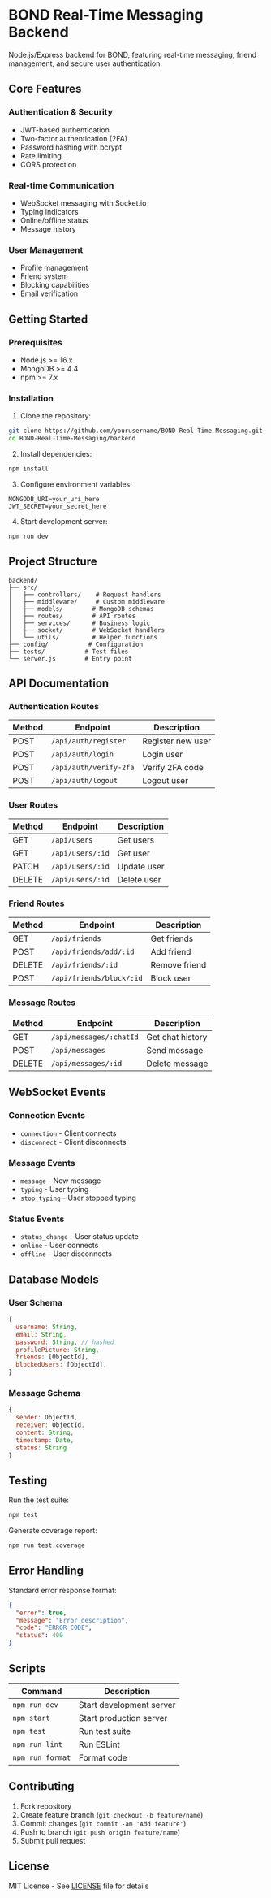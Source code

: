 # BOND Real-Time Messaging Backend

Node.js/Express backend for BOND, featuring real-time messaging, friend management, and secure user authentication.

## Core Features

### Authentication & Security
- JWT-based authentication
- Two-factor authentication (2FA)  
- Password hashing with bcrypt
- Rate limiting
- CORS protection

### Real-time Communication
- WebSocket messaging with Socket.io
- Typing indicators
- Online/offline status
- Message history

### User Management
- Profile management
- Friend system
- Blocking capabilities 
- Email verification

## Getting Started

### Prerequisites
- Node.js >= 16.x
- MongoDB >= 4.4
- npm >= 7.x

### Installation

1. Clone the repository:
```bash
git clone https://github.com/yourusername/BOND-Real-Time-Messaging.git
cd BOND-Real-Time-Messaging/backend
```

2. Install dependencies:
```bash
npm install
```

3. Configure environment variables:
```env
MONGODB_URI=your_uri_here
JWT_SECRET=your_secret_here
```

4. Start development server:
```bash
npm run dev
```

## Project Structure

```
backend/
├── src/
│   ├── controllers/    # Request handlers
│   ├── middleware/     # Custom middleware
│   ├── models/        # MongoDB schemas
│   ├── routes/        # API routes
│   ├── services/      # Business logic
│   ├── socket/        # WebSocket handlers
│   └── utils/         # Helper functions
├── config/           # Configuration
├── tests/           # Test files
└── server.js        # Entry point
```

## API Documentation

### Authentication Routes
| Method | Endpoint | Description |
|--------|----------|-------------|
| POST | `/api/auth/register` | Register new user |
| POST | `/api/auth/login` | Login user |
| POST | `/api/auth/verify-2fa` | Verify 2FA code |
| POST | `/api/auth/logout` | Logout user |

### User Routes
| Method | Endpoint | Description |
|--------|----------|-------------|
| GET | `/api/users` | Get users |
| GET | `/api/users/:id` | Get user |
| PATCH | `/api/users/:id` | Update user |
| DELETE | `/api/users/:id` | Delete user |

### Friend Routes
| Method | Endpoint | Description |
|--------|----------|-------------|
| GET | `/api/friends` | Get friends |
| POST | `/api/friends/add/:id` | Add friend |
| DELETE | `/api/friends/:id` | Remove friend |
| POST | `/api/friends/block/:id` | Block user |

### Message Routes
| Method | Endpoint | Description |
|--------|----------|-------------|
| GET | `/api/messages/:chatId` | Get chat history |
| POST | `/api/messages` | Send message |
| DELETE | `/api/messages/:id` | Delete message |

## WebSocket Events

### Connection Events
- `connection` - Client connects
- `disconnect` - Client disconnects

### Message Events
- `message` - New message
- `typing` - User typing
- `stop_typing` - User stopped typing

### Status Events
- `status_change` - User status update
- `online` - User connects
- `offline` - User disconnects

## Database Models

### User Schema
```javascript
{
  username: String,
  email: String,
  password: String, // hashed
  profilePicture: String,
  friends: [ObjectId],
  blockedUsers: [ObjectId],
}
```

### Message Schema
```javascript
{
  sender: ObjectId,
  receiver: ObjectId,
  content: String,
  timestamp: Date,
  status: String
}
```

## Testing

Run the test suite:
```bash
npm test
```

Generate coverage report:
```bash
npm run test:coverage
```

## Error Handling

Standard error response format:
```json
{
  "error": true,
  "message": "Error description",
  "code": "ERROR_CODE",
  "status": 400
}
```

## Scripts

| Command | Description |
|---------|-------------|
| `npm run dev` | Start development server |
| `npm start` | Start production server |
| `npm test` | Run test suite |
| `npm run lint` | Run ESLint |
| `npm run format` | Format code |

## Contributing

1. Fork repository
2. Create feature branch (`git checkout -b feature/name`)
3. Commit changes (`git commit -am 'Add feature'`)
4. Push to branch (`git push origin feature/name`)
5. Submit pull request

## License

MIT License - See [LICENSE](LICENSE) file for details